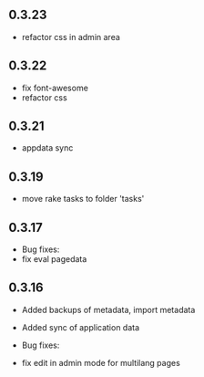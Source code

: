 ## 0.3.23

* refactor css in admin area


## 0.3.22

* fix font-awesome
* refactor css
 
 
## 0.3.21

* appdata sync


## 0.3.19

* move rake tasks to folder 'tasks'


## 0.3.17

* Bug fixes:
* fix eval pagedata


## 0.3.16

* Added backups of metadata, import metadata
* Added sync of application data

* Bug fixes:
* fix edit in admin mode for multilang pages
